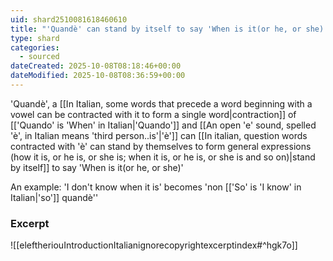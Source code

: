 ```yaml
---
uid: shard2510081618460610
title: "'Quandè' can stand by itself to say 'When is it(or he, or she)'"
type: shard
categories:
  - sourced
dateCreated: 2025-10-08T08:18:46+00:00
dateModified: 2025-10-08T08:36:59+00:00
---
```

'Quandè', a [[In Italian, some words that precede a word beginning with a vowel can be contracted with it to form a single word|contraction]] of [['Quando' is 'When' in Italian|'Quando']] and [[An open 'e' sound, spelled 'è', in Italian means 'third person..is'|'è']] can [[In italian, question words contracted with 'è' can stand by themselves to form general expressions (how it is, or he is, or she is; when it is, or he is, or she is and so on)|stand by itself]] to say 'When is it(or he, or she)'

An example: 'I don't know when it is' becomes 'non [['So' is 'I know' in Italian|'so']] quandè'' 
### Excerpt
![[eleftheriouIntroductionItalianignorecopyrightexcerptindex#^hgk7o]]